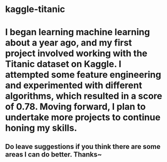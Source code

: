 # kaggle-titanic
# I began learning machine learning about a year ago, and my first project involved working with the Titanic dataset on Kaggle. I attempted some feature engineering and experimented with different algorithms, which resulted in a score of 0.78. Moving forward, I plan to undertake more projects to continue honing my skills.

## Do leave suggestions if you think there are some areas I can do better. Thanks~
